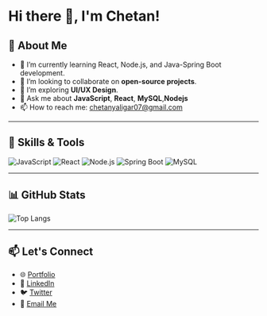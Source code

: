 # Hi there 👋, I'm Chetan!



## 🚀 About Me
- 🌱 I’m currently learning React, Node.js, and Java-Spring Boot development.
- 👯 I’m looking to collaborate on **open-source projects**.
- 🤔 I’m exploring **UI/UX Design**.
- 💬 Ask me about **JavaScript**, **React**, **MySQL**,**Nodejs**
- 📫 How to reach me: chetanyaligar07@gmail.com

---

## 🌟 Skills & Tools
![JavaScript](https://img.shields.io/badge/-JavaScript-F7DF1E?logo=javascript&logoColor=black)
![React](https://img.shields.io/badge/-React-61DAFB?logo=react&logoColor=white)
![Node.js](https://img.shields.io/badge/-Node.js-339933?logo=node.js&logoColor=white)
![Spring Boot](https://img.shields.io/badge/-Spring%20Boot-6DB33F?logo=spring&logoColor=white)
![MySQL](https://img.shields.io/badge/-MySQL-4479A1?logo=mysql&logoColor=white)

---

## 📊 GitHub Stats


![Top Langs](https://github-readme-stats.vercel.app/api/top-langs/?username=Yaligarchetan&layout=compact&theme=radical)

---

## 📫 Let's Connect
- 🌐 [Portfolio](https://yaligarchetan.github.io/Portfolio/)
- 💼 [LinkedIn](https://www.linkedin.com/in/chetan-yaligar-32009526a/)
- 🐦 [Twitter](https://twitter.com/yourusername)
- 📧 [Email Me](chetanyaligar07@gmail.com)
